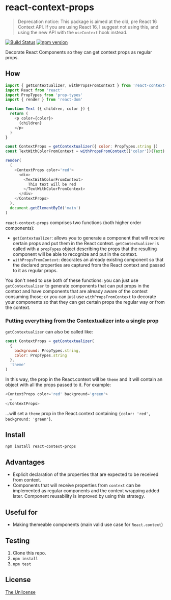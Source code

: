 # react-context-props

> Deprecation notice: This package is aimed at the old, pre React 16 Context API. If you are using React 16, I suggest not using this, and using the new API with the `useContext` hook instead.

[![Build Status](https://travis-ci.org/xaviervia/react-context-props.svg?branch=master)](https://travis-ci.org/xaviervia/react-context-props)
[![npm version](https://img.shields.io/npm/v/react-context-props.svg?maxAge=10000)](https://www.npmjs.com/package/react-context-props)

Decorate React Components so they can get context props as regular props.

## How

```javascript
import { getContextualizer, withPropsFromContext } from 'react-context-props'
import React from 'react'
import PropTypes from 'prop-types'
import { render } from 'react-dom'

function Text ({ children, color }) {
  return (
    <p color={color}>
      {children}
    </p>
  )
}

const ContextProps = getContextualizer({ color: PropTypes.string })
const TextWithColorFromContext = withPropsFromContext(['color'])(Text)

render(
  (
    <ContextProps color='red'>
      <div>
        <TextWithColorFromContext>
          This text will be red
        </TextWithColorFromContext>
      </div>
    </ContextProps>
  ),
  document.getElementById('main')
)
```

`react-context-props` comprises two functions (both higher order components):

- `getContextualizer`: allows you to generate a component that will receive certain props and put them in the React context. `getContextualizer` is called with a `propTypes` object describing the props that the resulting component will be able to recognize and put in the context.
- `withPropsFromContext`: decorates an already existing component so that the declared properties are captured from the React context and passed to it as regular props.

You don't need to use both of these functions: you can just use `getContextualizer` to generate components that can put props in the context and have components that are already aware of the context consuming those; or you can just use `withPropsFromContext` to decorate your components so that they can get certain props the regular way or from the context.

### Putting everything from the Contextualizer into a single prop

`getContextualizer` can also be called like:

```javascript
const ContextProps = getContextualizer(
  {
    background: PropTypes.string,
    color: PropTypes.string
  },
  'theme'
)
```

In this way, the prop in the React.context will be `theme` and it will contain an object with all the props passed to it. For example:

```javascript
<ContextProps color='red' background='green'>
  …
</ContextProps>
```

…will set a `theme` prop in the React.context containing `{color: 'red', background: 'green'}`.

## Install

```
npm install react-context-props
```

## Advantages

- Explicit declaration of the properties that are expected to be received from context.
- Components that will receive properties from `context` can be implemented as regular components and the context wrapping added later. Component reusability is improved by using this strategy.

## Useful for

- Making themeable components (main valid use case for `React.context`)

## Testing

1. Clone this repo.
2. `npm install`
3. `npm test`

## License

[The Unlicense](LICENSE)
